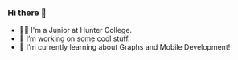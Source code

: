 ### Hi there 👋
-  :man_student:  I'm a Junior at Hunter College. 
- 🔭 I’m working on some cool stuff.
- 🌱 I’m currently learning about Graphs and Mobile Development!
